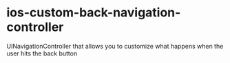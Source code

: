 ios-custom-back-navigation-controller
=====================================

UINavigationController that allows you to customize what happens when the user hits the back button

